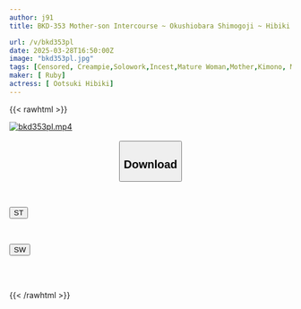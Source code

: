 ```yaml
---
author: j91
title: BKD-353 Mother-son Intercourse ~ Okushiobara Shimogoji ~ Hibiki Otsuki

url: /v/bkd353pl
date: 2025-03-28T16:50:00Z
image: "bkd353pl.jpg"
tags: [Censored, Creampie,Solowork,Incest,Mature Woman,Mother,Kimono, Mourning	]
maker: [ Ruby]
actress: [ Ootsuki Hibiki]
---
```



{{< rawhtml >}}

<div class="video" data-videoid="k2zGZqLmyLSOxPp">
    <a href="javascript:;">
        <img src="/v/bkd353pl/bkd353pl.jpg" width="WIDTH" height="HEIGHT" alt="bkd353pl.mp4" loading="lazy">
    </a>
</div>

<script type="text/javascript" src="https://j91.asia/asset/on-demand-st.js"></script>

<br>
  <link rel="stylesheet" href="https://j91.asia/asset/bs5.css">
  
  <center>
  <button class="btn btn-primary" type="button" data-bs-toggle="collapse" data-bs-target=".multi-collapse" aria-expanded="false" aria-controls="multiCollapseExample1 multiCollapseExample2"><h2>Download</h2></button></center>
</p>
<div class="row">
  <div class="col">
    <div class="collapse multi-collapse" id="multiCollapseExample1">
      <div class="card card-body">
	      	      <br>
<div class="buttons">  
<p><a href="/v/bkd353pl/st.html" target="_blank"><button class="btn-hover color-3"><i class="fa fa-download"></i> ST</button></a></p></div>
    </div>
  </div>
</div>
  <div class="col">
    <div class="collapse multi-collapse" id="multiCollapseExample2">
      <div class="card card-body">
	      <br>
<div class="buttons">
<p><a href="/v/bkd353pl/sw.html" target="_blank"><button class="btn-hover color-2"><i class="fa fa-download"></i> SW</button></a></p></div>
<br><br>
      </div>
    </div>
  </div>
</div>

{{< /rawhtml >}}